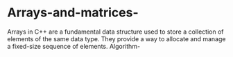 # Arrays-and-matrices-
Arrays in C++ are a fundamental data structure used to store a collection of elements of the same data type. They provide a way to allocate and manage a fixed-size sequence of elements.
Algorithm- 
